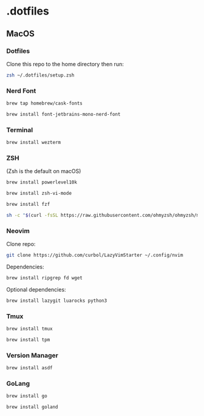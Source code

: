 # .dotfiles

## MacOS

### Dotfiles

Clone this repo to the home directory then run:

```sh
zsh ~/.dotfiles/setup.zsh
```

### Nerd Font

```sh
brew tap homebrew/cask-fonts
```

```sh
brew install font-jetbrains-mono-nerd-font
```

### Terminal

```sh
brew install wezterm
```

### ZSH

(Zsh is the default on macOS)

```sh
brew install powerlevel10k
```

```sh
brew install zsh-vi-mode
```

```sh
brew install fzf
```

```sh
sh -c "$(curl -fsSL https://raw.githubusercontent.com/ohmyzsh/ohmyzsh/master/tools/install.sh)"
```

### Neovim

Clone repo:

```sh
git clone https://github.com/curbol/LazyVimStarter ~/.config/nvim
```

Dependencies:

```sh
brew install ripgrep fd wget
```

Optional dependencies:

```sh
brew install lazygit luarocks python3
```

### Tmux

```sh
brew install tmux
```

```sh
brew install tpm
```

### Version Manager

```sh
brew install asdf
```

### GoLang

```sh
brew install go
```

```sh
brew install goland
```
